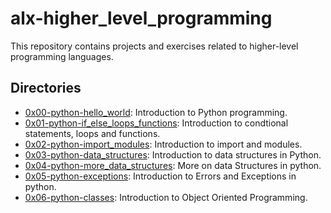 # alx-higher_level_programming

This repository contains projects and exercises related to higher-level programming languages.

## Directories

- [0x00-python-hello_world](./0x00-python-hello_world): Introduction to Python programming.
- [0x01-python-if_else_loops_functions](./0x01-python-if_else_loops_functions): Introduction to condtional statements, loops and functions.
- [0x02-python-import_modules](./0x02-python-import_modules): Introduction to import and modules.
- [0x03-python-data_structures](./0x03-python-data_structures): Introduction to data structures in Python.
- [0x04-python-more_data_structures](./0x04-python-more_data_structures): More on data Structures in python.
- [0x05-python-exceptions](./0x05-python-exceptions): Introduction to Errors and Exceptions in python.
- [0x06-python-classes](./0x06-python-classes): Introduction to Object Oriented Programming.
